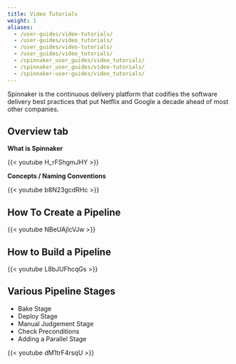 ```yaml
---
title: Video Tutorials
weight: 1
aliases:
  - /user-guides/video-tutorials/
  - /user-guides/video_tutorials/
  - /user_guides/video-tutorials/
  - /user_guides/video_tutorials/
  - /spinnaker_user_guides/video_tutorials/
  - /spinnaker_user_guides/video-tutorials/
  - /spinnaker-user-guides/video_tutorials/
---
```


Spinnaker is the continuous delivery platform that codifies the software delivery best practices that put Netflix and Google a decade ahead of most other companies.

## Overview tab

**What is Spinnaker**

{{< youtube H_rFShgmJHY >}}

**Concepts / Naming Conventions**

{{< youtube b8N23gcdRHc >}}

## How To Create a Pipeline

{{< youtube NBeUAjlcVJw >}}

## How to Build a Pipeline

{{< youtube L8bJUFhcqGs >}}

## Various Pipeline Stages

 - Bake Stage
 - Deploy Stage
 - Manual Judgement Stage
 - Check Preconditions
 - Adding a Parallel Stage

{{< youtube dM1trF4rsqU >}}
